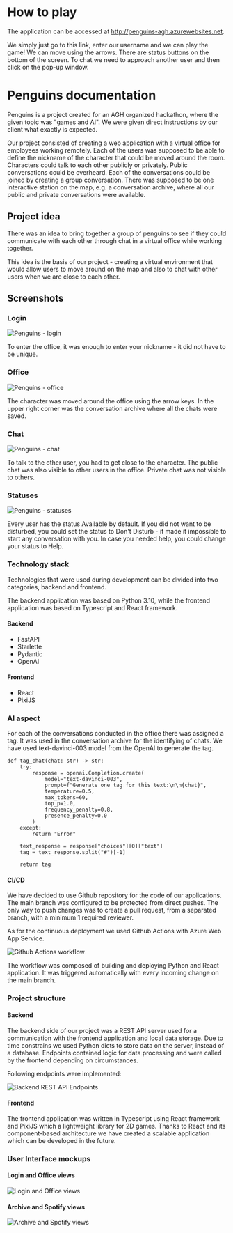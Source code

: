 # How to play

The application can be accessed at http://penguins-agh.azurewebsites.net.

We simply just go to this link, enter our username and we can play the game! We can move using the arrows. There are status buttons on the bottom of the screen. To chat we need to approach another user and then click on the pop-up window.

# Penguins documentation

Penguins is a project created for an AGH organized hackathon, where the given topic was "games and AI". 
We were given direct instructions by our client what exactly is expected.

Our project consisted of creating a web application with a virtual office for employees working remotely. 
Each of the users was supposed to be able to define the nickname of the character that could be moved around the room.
Characters could talk to each other publicly or privately. Public conversations could be overheard. Each of the conversations could be joined by creating a group conversation.
There was supposed to be one interactive station on the map, e.g. a conversation archive, where all our public and private conversations were available.

## Project idea

There was an idea to bring together a group of penguins to see if they could communicate with each other through chat in a virtual office while working together.

This idea is the basis of our project - creating a virtual environment that would allow users to move around on the map and also to chat with other users when we are close to each other.

## Screenshots

### Login

![Penguins - login](./images/penguins-login.png)

To enter the office, it was enough to enter your nickname - it did not have to be unique.

### Office

![Penguins - office](./images/penguins-office.png)

The character was moved around the office using the arrow keys. In the upper right corner was the conversation archive where all the chats were saved.

### Chat

![Penguins - chat](./images/penguins-chat.png)

To talk to the other user, you had to get close to the character. 
The public chat was also visible to other users in the office. 
Private chat was not visible to others.

### Statuses

![Penguins - statuses](./images/penguins-statuses.png)

Every user has the status Available by default. 
If you did not want to be disturbed, you could set the status to Don't Disturb - it made it impossible to start any conversation with you.
In case you needed help, you could change your status to Help.

### Technology stack

Technologies that were used during development can be divided into two categories, backend and frontend.

The backend application was based on Python 3.10, while the frontend application was based on Typescript and React framework.

#### Backend
- FastAPI
- Starlette
- Pydantic
- OpenAI

#### Frontend
- React
- PixiJS

### AI aspect

For each of the conversations conducted in the office there was assigned a tag.
It was used in the conversation archive for the identifying of chats.
We have used text-davinci-003 model from the OpenAI to generate the tag.

```
def tag_chat(chat: str) -> str:
    try:
        response = openai.Completion.create(
            model="text-davinci-003",
            prompt=f"Generate one tag for this text:\n\n{chat}",
            temperature=0.5,
            max_tokens=60,
            top_p=1.0,
            frequency_penalty=0.8,
            presence_penalty=0.0
        )
    except:
        return "Error"

    text_response = response["choices"][0]["text"]
    tag = text_response.split("#")[-1]

    return tag
```

#### CI/CD

We have decided to use Github repository for the code of our applications. 
The main branch was configured to be protected from direct pushes.
The only way to push changes was to create a pull request, from a separated branch, with a minimum 1 required reviewer.

As for the continuous deployment we used Github Actions with Azure Web App Service.

![Github Actions workflow](./images/github_actions_workflow.png)

The workflow was composed of building and deploying Python and React application. 
It was triggered automatically with every incoming change on the main branch.

### Project structure

#### Backend

The backend side of our project was a REST API server used for a communication with the frontend application and local data storage.
Due to time constrains we used Python dicts to store data on the server, instead of a database.
Endpoints contained logic for data processing and were called by the frontend depending on circumstances.

Following endpoints were implemented:

![Backend REST API Endpoints](./images/backend-endpoints.png)

#### Frontend

The frontend application was written in Typescript using React framework and PixiJS which a lightweight library for 2D games.
Thanks to React and its component-based architecture we have created a scalable application which can be developed in the future.

### User Interface mockups

#### Login and Office views

![Login and Office views](./images/mockup_login_office.png)

#### Archive and Spotify views

![Archive and Spotify views](./images/mockup_archive_spotify.png)

